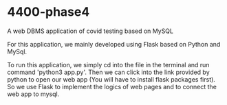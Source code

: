 # 4400-phase4
A web DBMS application of covid testing based on MySQL

For this application, we mainly developed using Flask based on Python and MySql.

To run this application, we simply cd into the file in the terminal and run command 'python3 app.py'. Then we can click into the link provided by python to open our web app (You will have to install flask packages first). So we use Flask to implement the logics of web pages and to connect the web app to mysql.
